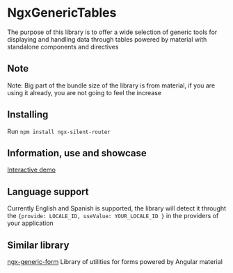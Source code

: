 # NgxGenericTables

The purpose of this library is to offer a wide selection of generic tools for displaying and handling data through tables powered by material with standalone components and directives

## Note

Note: Big part of the bundle size of the library is from material, if you are using it already, you are not going to feel the increase

## Installing

Run `npm install ngx-silent-router`

## Information, use and showcase

[Interactive demo](https://aramirezj.github.io/ngx-silent-router/)

## Language support

Currently English and Spanish is supported, the library will detect it throught the `{provide: LOCALE_ID, useValue: YOUR_LOCALE_ID }` in the providers of your application

## Similar library

[ngx-generic-form](https://www.npmjs.com/package/@aramirezj/ngx-generic-form/) Library of utilities for forms powered by Angular material